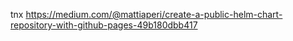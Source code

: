 tnx https://medium.com/@mattiaperi/create-a-public-helm-chart-repository-with-github-pages-49b180dbb417
